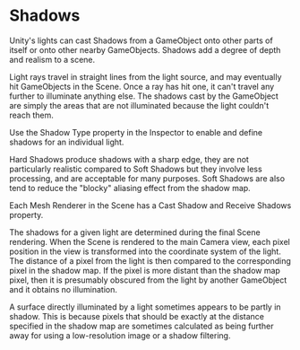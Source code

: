 # Shadows

Unity's lights can cast Shadows from a GameObject onto other parts of itself or onto other nearby GameObjects. Shadows add a degree of depth and realism to a scene.

Light rays travel in straight lines from the light source, and may eventually hit GameObjects in the Scene. Once a ray has hit one, it can't travel any further to illuminate anything else. The shadows cast by the GameObject are simply the areas that are not illuminated because the light couldn't reach them.

Use the Shadow Type property in the Inspector to enable and define shadows for an individual light.

Hard Shadows produce shadows with a sharp edge, they are not particularly realistic compared to Soft Shadows but they involve less processing, and are acceptable for many purposes. Soft Shadows are also tend to reduce the "blocky" aliasing effect from the shadow map.

Each Mesh Renderer in the Scene has a Cast Shadow and Receive Shadows property.

The shadows for a given light are determined during the final Scene rendering. When the Scene is rendered to the main Camera view, each pixel position in the view is transformed into the coordinate system of the light. The distance of a pixel from the light is then compared to the corresponding pixel in the shadow map. If the pixel is more distant than the shadow map pixel, then it is presumably obscured from the light by another GameObject and it obtains no illumination.

A surface directly illuminated by a light sometimes appears to be partly in shadow. This is because pixels that should be exactly at the distance specified in the shadow map are sometimes calculated as being further away for using a low-resolution image or a shadow filtering.